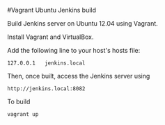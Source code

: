 #Vagrant Ubuntu Jenkins build

Build Jenkins server on Ubuntu 12.04 using Vagrant.

Install Vagrant and VirtualBox.

Add the following line to your host's hosts file:

	127.0.0.1	jenkins.local

Then, once built, access the Jenkins server using

	http://jenkins.local:8082

To build

	vagrant up

